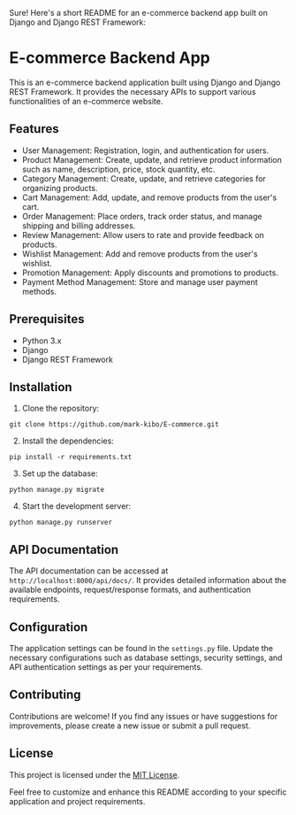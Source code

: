 Sure! Here's a short README for an e-commerce backend app built on Django and Django REST Framework:

# E-commerce Backend App

This is an e-commerce backend application built using Django and Django REST Framework. It provides the necessary APIs to support various functionalities of an e-commerce website.

## Features

- User Management: Registration, login, and authentication for users.
- Product Management: Create, update, and retrieve product information such as name, description, price, stock quantity, etc.
- Category Management: Create, update, and retrieve categories for organizing products.
- Cart Management: Add, update, and remove products from the user's cart.
- Order Management: Place orders, track order status, and manage shipping and billing addresses.
- Review Management: Allow users to rate and provide feedback on products.
- Wishlist Management: Add and remove products from the user's wishlist.
- Promotion Management: Apply discounts and promotions to products.
- Payment Method Management: Store and manage user payment methods.

## Prerequisites

- Python 3.x
- Django
- Django REST Framework

## Installation

1. Clone the repository:

```
git clone https://github.com/mark-kibo/E-commerce.git
```

2. Install the dependencies:

```
pip install -r requirements.txt
```

3. Set up the database:

```
python manage.py migrate
```

4. Start the development server:

```
python manage.py runserver
```

## API Documentation

The API documentation can be accessed at `http://localhost:8000/api/docs/`. It provides detailed information about the available endpoints, request/response formats, and authentication requirements.

## Configuration

The application settings can be found in the `settings.py` file. Update the necessary configurations such as database settings, security settings, and API authentication settings as per your requirements.

## Contributing

Contributions are welcome! If you find any issues or have suggestions for improvements, please create a new issue or submit a pull request.

## License

This project is licensed under the [MIT License](LICENSE).

Feel free to customize and enhance this README according to your specific application and project requirements.